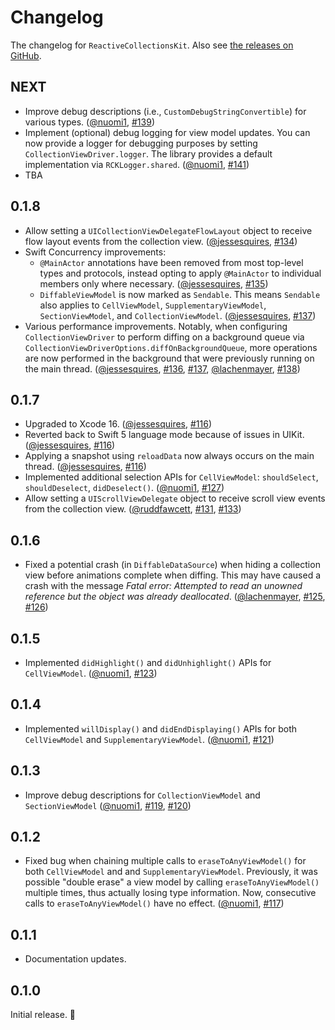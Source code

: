 # Changelog

The changelog for `ReactiveCollectionsKit`. Also see [the releases on GitHub](https://github.com/jessesquires/ReactiveCollectionsKit/releases).

NEXT
-----

- Improve debug descriptions (i.e., `CustomDebugStringConvertible`) for various types. ([@nuomi1](https://github.com/nuomi1), [#139](https://github.com/jessesquires/ReactiveCollectionsKit/pull/139))
- Implement (optional) debug logging for view model updates. You can now provide a logger for debugging purposes by setting `CollectionViewDriver.logger`. The library provides a default implementation via `RCKLogger.shared`. ([@nuomi1](https://github.com/nuomi1), [#141](https://github.com/jessesquires/ReactiveCollectionsKit/pull/141))
- TBA

0.1.8
-----

- Allow setting a `UICollectionViewDelegateFlowLayout` object to receive flow layout events from the collection view. ([@jessesquires](https://github.com/jessesquires), [#134](https://github.com/jessesquires/ReactiveCollectionsKit/pull/134))
- Swift Concurrency improvements:
    - `@MainActor` annotations have been removed from most top-level types and protocols, instead opting to apply `@MainActor` to individual members only where necessary. ([@jessesquires](https://github.com/jessesquires), [#135](https://github.com/jessesquires/ReactiveCollectionsKit/pull/135))
    - `DiffableViewModel` is now marked as `Sendable`. This means `Sendable` also applies to `CellViewModel`, `SupplementaryViewModel`, `SectionViewModel`, and `CollectionViewModel`. ([@jessesquires](https://github.com/jessesquires), [#137](https://github.com/jessesquires/ReactiveCollectionsKit/pull/137))
- Various performance improvements. Notably, when configuring `CollectionViewDriver` to perform diffing on a background queue via `CollectionViewDriverOptions.diffOnBackgroundQueue`, more operations are now performed in the background that were previously running on the main thread. ([@jessesquires](https://github.com/jessesquires), [#136](https://github.com/jessesquires/ReactiveCollectionsKit/pull/136), [#137](https://github.com/jessesquires/ReactiveCollectionsKit/pull/137), [@lachenmayer](https://github.com/lachenmayer), [#138](https://github.com/jessesquires/ReactiveCollectionsKit/pull/138))

0.1.7
-----

- Upgraded to Xcode 16. ([@jessesquires](https://github.com/jessesquires), [#116](https://github.com/jessesquires/ReactiveCollectionsKit/pull/116))
- Reverted back to Swift 5 language mode because of issues in UIKit. ([@jessesquires](https://github.com/jessesquires), [#116](https://github.com/jessesquires/ReactiveCollectionsKit/pull/116))
- Applying a snapshot using `reloadData` now always occurs on the main thread. ([@jessesquires](https://github.com/jessesquires), [#116](https://github.com/jessesquires/ReactiveCollectionsKit/pull/116))
- Implemented additional selection APIs for `CellViewModel`: `shouldSelect`, `shouldDeselect`, `didDeselect()`. ([@nuomi1](https://github.com/nuomi1), [#127](https://github.com/jessesquires/ReactiveCollectionsKit/pull/127))
- Allow setting a `UIScrollViewDelegate` object to receive scroll view events from the collection view. ([@ruddfawcett](https://github.com/ruddfawcett), [#131](https://github.com/jessesquires/ReactiveCollectionsKit/pull/131), [#133](https://github.com/jessesquires/ReactiveCollectionsKit/pull/133))

0.1.6
-----

- Fixed a potential crash (in `DiffableDataSource`) when hiding a collection view before animations complete when diffing. This may have caused a crash with the message _Fatal error: Attempted to read an unowned reference but the object was already deallocated_. ([@lachenmayer](https://github.com/lachenmayer), [#125](https://github.com/jessesquires/ReactiveCollectionsKit/issues/125), [#126](https://github.com/jessesquires/ReactiveCollectionsKit/issues/126))

0.1.5
-----

- Implemented `didHighlight()` and `didUnhighlight()` APIs for `CellViewModel`. ([@nuomi1](https://github.com/nuomi1), [#123](https://github.com/jessesquires/ReactiveCollectionsKit/pull/123))

0.1.4
-----

- Implemented `willDisplay()` and `didEndDisplaying()` APIs for both `CellViewModel` and `SupplementaryViewModel`. ([@nuomi1](https://github.com/nuomi1), [#121](https://github.com/jessesquires/ReactiveCollectionsKit/pull/121))

0.1.3
-----

- Improve debug descriptions for `CollectionViewModel` and `SectionViewModel` ([@nuomi1](https://github.com/nuomi1), [#119](https://github.com/jessesquires/ReactiveCollectionsKit/pull/119), [#120](https://github.com/jessesquires/ReactiveCollectionsKit/pull/120))

0.1.2
-----

- Fixed bug when chaining multiple calls to `eraseToAnyViewModel()` for both `CellViewModel` and and `SupplementaryViewModel`. Previously, it was possible "double erase" a view model by calling `eraseToAnyViewModel()` multiple times, thus actually losing type information. Now, consecutive calls to `eraseToAnyViewModel()` have no effect. ([@nuomi1](https://github.com/nuomi1), [#117](https://github.com/jessesquires/ReactiveCollectionsKit/pull/117))

0.1.1
-----

- Documentation updates.

0.1.0
-----

Initial release. 🎉
